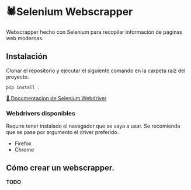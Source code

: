 # 🕷️Selenium Webscrapper

Webscrapper hecho con Selenium para recopilar información de páginas web modernas.

## Instalación
Clonar el repositorio y ejecutar el siguiente comando en la carpeta raíz del proyecto.
```
pip install .
```

[📘 Documentacion de Selenium Webdriver](https://www.selenium.dev/documentation/overview/)

### Webdrivers disponibles
Require tener instalado el navegador que se vaya a usar. Se recomienda que se pase por argumento el driver preferido.
 * Firefox 
 * Chrome 

## Cómo crear un webscrapper.
**TODO**

